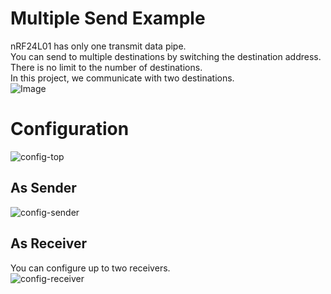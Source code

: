 # Multiple Send Example   
nRF24L01 has only one transmit data pipe.   
You can send to multiple destinations by switching the destination address.   
There is no limit to the number of destinations.   
In this project, we communicate with two destinations.   
![Image](https://github.com/user-attachments/assets/c64799ec-2f15-41f4-8b48-ed0859bf7b53)

# Configuration
![config-top](https://user-images.githubusercontent.com/6020549/154790249-b1f28d18-7c60-4a55-b262-5d821adbbfc3.jpg)

## As Sender
![config-sender](https://github.com/user-attachments/assets/e947b5ad-76b3-485a-bd58-69d7e0d4af81)

## As Receiver
You can configure up to two receivers.   
![config-receiver](https://github.com/user-attachments/assets/2079530b-deca-4043-a268-c44836177a6d)



